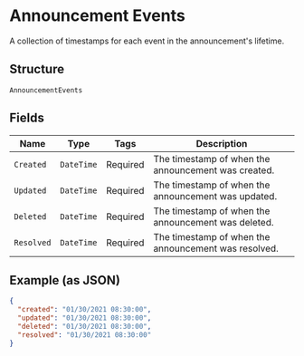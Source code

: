 
# Announcement Events

A collection of timestamps for each event in the announcement's lifetime.

## Structure

`AnnouncementEvents`

## Fields

| Name | Type | Tags | Description |
|  --- | --- | --- | --- |
| `Created` | `DateTime` | Required | The timestamp of when the announcement was created. |
| `Updated` | `DateTime` | Required | The timestamp of when the announcement was updated. |
| `Deleted` | `DateTime` | Required | The timestamp of when the announcement was deleted. |
| `Resolved` | `DateTime` | Required | The timestamp of when the announcement was resolved. |

## Example (as JSON)

```json
{
  "created": "01/30/2021 08:30:00",
  "updated": "01/30/2021 08:30:00",
  "deleted": "01/30/2021 08:30:00",
  "resolved": "01/30/2021 08:30:00"
}
```

